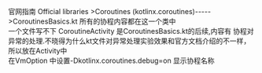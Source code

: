官网指南 Official libraries >Coroutines (kotlinx.coroutines)----->CoroutinesBasics.kt 所有的协程内容都在这一个类中  
一个文件写不下 CoroutineActivity 是CoroutinesBasics.kt的后续,内容有 协程对异常的处理.不晓得为什么kt文件对异常处理实验效果和官方文档介绍的不一样，所以放在Activity中   
在VmOption 中设置-Dkotlinx.coroutines.debug=on 显示协程名称